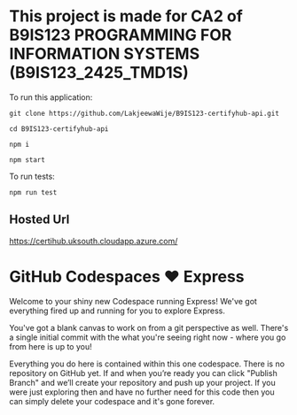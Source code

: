 # This project is made for CA2 of B9IS123 PROGRAMMING FOR INFORMATION SYSTEMS (B9IS123_2425_TMD1S)


To run this application:

```
git clone https://github.com/LakjeewaWije/B9IS123-certifyhub-api.git
```

```
cd B9IS123-certifyhub-api
```

```
npm i
```

```
npm start
```

To run tests:

```
npm run test
```

## Hosted Url

https://certihub.uksouth.cloudapp.azure.com/

# GitHub Codespaces ♥️ Express

Welcome to your shiny new Codespace running Express! We've got everything fired up and running for you to explore Express.

You've got a blank canvas to work on from a git perspective as well. There's a single initial commit with the what you're seeing right now - where you go from here is up to you!

Everything you do here is contained within this one codespace. There is no repository on GitHub yet. If and when you’re ready you can click "Publish Branch" and we’ll create your repository and push up your project. If you were just exploring then and have no further need for this code then you can simply delete your codespace and it's gone forever.
